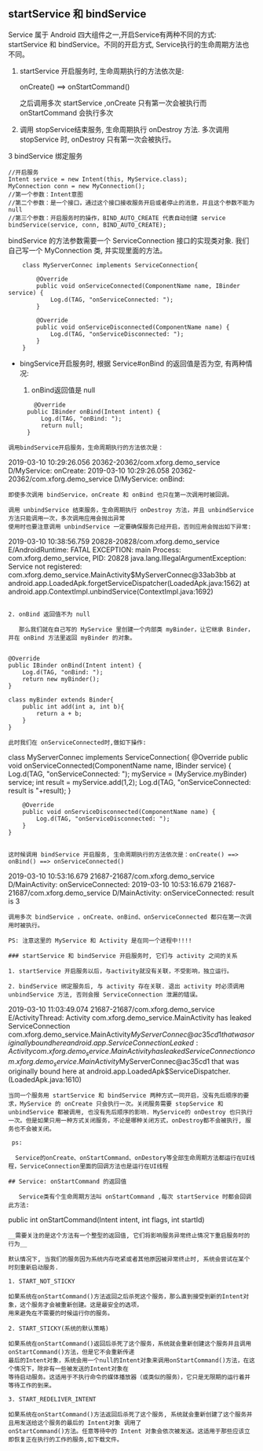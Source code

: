 ## startService 和 bindService

Service 属于 Android 四大组件之一,开启Service有两种不同的方式: startService 和 bindService。不同的开启方式, Service执行的生命周期方法也不同。

1. startService 开启服务时, 生命周期执行的方法依次是:

   onCreate() ==> onStartCommand()
   
   之后调用多次 startService ,onCreate 只有第一次会被执行而 onStartCommand 会执行多次
   
2. 调用 stopService结束服务, 生命周期执行 onDestroy 方法. 多次调用 stopService 时, onDestroy 只有第一次会被执行。

3 bindService 绑定服务

```
//开启服务
Intent service = new Intent(this, MyService.class);
MyConnection conn = new MyConnection();
//第一个参数：Intent意图
//第二个参数：是一个接口，通过这个接口接收服务开启或者停止的消息，并且这个参数不能为null
//第三个参数：开启服务时的操作，BIND_AUTO_CREATE 代表自动创建 service
bindService(service, conn, BIND_AUTO_CREATE);
```
bindService 的方法参数需要一个 ServiceConnection 接口的实现类对象. 我们自己写一个 MyConnection 类, 并实现里面的方法。

```
    class MyServerConnec implements ServiceConnection{

        @Override
        public void onServiceConnected(ComponentName name, IBinder service) {
            Log.d(TAG, "onServiceConnected: ");
        }

        @Override
        public void onServiceDisconnected(ComponentName name) {
            Log.d(TAG, "onServiceDisconnected: ");
        }
    }
```
* bingService开启服务时, 根据 Service#onBind 的返回值是否为空, 有两种情况:

  1. onBind返回值是 null
  
  ```
      @Override
    public IBinder onBind(Intent intent) {
        Log.d(TAG, "onBind: ");
        return null;
    }
 ```
 调用bindService开启服务，生命周期执行的方法依次是：
 
 ```
  2019-03-10 10:29:26.056 20362-20362/com.xforg.demo_service D/MyService: onCreate: 
  2019-03-10 10:29:26.058 20362-20362/com.xforg.demo_service D/MyService: onBind: 
 ```
 即使多次调用 bindService，onCreate 和 onBind 也只在第一次调用时被回调。
 
 调用 unbindService 结束服务，生命周期执行 onDestroy 方法，并且 unbindService 方法只能调用一次，多次调用应用会抛出异常
 使用时也要注意调用 unbindService 一定要确保服务已经开启，否则应用会抛出如下异常:
 
```
2019-03-10 10:38:56.759 20828-20828/com.xforg.demo_service E/AndroidRuntime: FATAL EXCEPTION: main
    Process: com.xforg.demo_service, PID: 20828
    java.lang.IllegalArgumentException: Service not registered: com.xforg.demo_service.MainActivity$MyServerConnec@33ab3bb
        at android.app.LoadedApk.forgetServiceDispatcher(LoadedApk.java:1562)
        at android.app.ContextImpl.unbindService(ContextImpl.java:1692)
```

2. onBind 返回值不为 null

   那么我们就在自己写的 MyService 里创建一个内部类 myBinder，让它继承 Binder，并在 onBind 方法里返回 myBinder 的对象。
   
```
    @Override
    public IBinder onBind(Intent intent) {
        Log.d(TAG, "onBind: ");
        return new myBinder();
    }

    class myBinder extends Binder{
        public int add(int a, int b){
            return a + b;
        }
    }
  ```
  此时我们在 onServiceConnected时,做如下操作:
  
```
class MyServerConnec implements ServiceConnection{
        @Override
        public void onServiceConnected(ComponentName name, IBinder service) {
            Log.d(TAG, "onServiceConnected: ");
            myService = (MyService.myBinder) service;
            int result = myService.add(1,2);
            Log.d(TAG, "onServiceConnected: result is "+result);
        }

        @Override
        public void onServiceDisconnected(ComponentName name) {
            Log.d(TAG, "onServiceDisconnected: ");
        }
    }
```

这时候调用 bindService 开启服务, 生命周期执行的方法依次是：onCreate() ==> onBind() ==> onServiceConnected()

```
2019-03-10 10:53:16.679 21687-21687/com.xforg.demo_service D/MainActivity: onServiceConnected: 
2019-03-10 10:53:16.679 21687-21687/com.xforg.demo_service D/MainActivity: onServiceConnected: result is 3
```
调用多次 bindService ，onCreate、onBind、onServiceConnected 都只在第一次调用时被执行。

PS: 注意这里的 MyService 和 Activity 是在同一个进程中!!!!

### startService 和 bindService 开启服务时, 它们与 activity 之间的关系

1. startService 开启服务以后，与activity就没有关联，不受影响，独立运行。

2. bindService 绑定服务后, 与 activity 存在关联. 退出 activity 时必须调用 unbindService 方法, 否则会报 ServiceConnection 泄漏的错误。

```
2019-03-10 11:03:49.074 21687-21687/com.xforg.demo_service E/ActivityThread: Activity com.xforg.demo_service.MainActivity 
has leaked ServiceConnection com.xforg.demo_service.MainActivity$MyServerConnec@ac35cd1 that was originally bound here
    android.app.ServiceConnectionLeaked: Activity com.xforg.demo_service.MainActivity has leaked ServiceConnection com.xforg.demo_service.MainActivity$MyServerConnec@ac35cd1 that was originally bound here
        at android.app.LoadedApk$ServiceDispatcher.<init>(LoadedApk.java:1610)
```
当同一个服务用 startService 和 bindService 两种方式一同开启，没有先后顺序的要求，MyService 的 onCreate 只会执行一次。关闭服务需要 stopService 和 unbindService 都被调用, 也没有先后顺序的影响. MyService的 onDestroy 也只执行一次。但是如果只用一种方式关闭服务，不论是哪种关闭方式，onDestroy都不会被执行, 服务也不会被关闭。
   
 ps:
 
  Service的onCreate、onStartCommand、onDestory等全部生命周期方法都运行在UI线程，ServiceConnection里面的回调方法也是运行在UI线程

## Service: onStartCommand 的返回值

   Service类有个生命周期方法叫 onStartCommand ,每次 startService 时都会回调此方法:

```
public int onStartCommand(Intent intent, int flags, int startId)
```
__需要关注的是这个方法有一个整型的返回值, 它们将影响服务异常终止情况下重启服务时的行为__ 

默认情况下, 当我们的服务因为系统内存吃紧或者其他原因被异常终止时, 系统会尝试在某个时刻重新启动服务.

1. START_NOT_STICKY

如果系统在onStartCommand()方法返回之后杀死这个服务，那么直到接受到新的Intent对象，这个服务才会被重新创建。这是最安全的选项，
用来避免在不需要的时候运行你的服务。

2. START_STICKY(系统的默认策略)

如果系统在onStartCommand()返回后杀死了这个服务，系统就会重新创建这个服务并且调用onStartCommand()方法，但是它不会重新传递
最后的Intent对象，系统会用一个null的Intent对象来调用onStartCommand()方法，在这个情况下，除非有一些被发送的Intent对象在
等待启动服务。这适用于不执行命令的媒体播放器（或类似的服务），它只是无限期的运行着并等待工作的到来。

3. START_REDELIVER_INTENT

如果系统在onStartCommand()方法返回后杀死了这个服务, 系统就会重新创建了这个服务并且用发送给这个服务的最后的 Intent对象 调用了
onStartCommand()方法。任意等待中的 Intent 对象会依次被发送。这适用于那些应该立即恢复正在执行的工作的服务,如下载文件。
